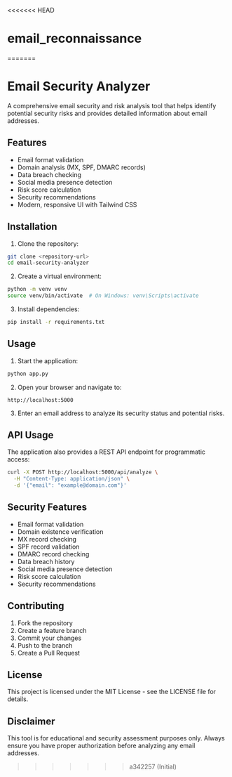 <<<<<<< HEAD
# email_reconnaissance
=======
# Email Security Analyzer

A comprehensive email security and risk analysis tool that helps identify potential security risks and provides detailed information about email addresses.

## Features

- Email format validation
- Domain analysis (MX, SPF, DMARC records)
- Data breach checking
- Social media presence detection
- Risk score calculation
- Security recommendations
- Modern, responsive UI with Tailwind CSS

## Installation

1. Clone the repository:
```bash
git clone <repository-url>
cd email-security-analyzer
```

2. Create a virtual environment:
```bash
python -m venv venv
source venv/bin/activate  # On Windows: venv\Scripts\activate
```

3. Install dependencies:
```bash
pip install -r requirements.txt
```

## Usage

1. Start the application:
```bash
python app.py
```

2. Open your browser and navigate to:
```
http://localhost:5000
```

3. Enter an email address to analyze its security status and potential risks.

## API Usage

The application also provides a REST API endpoint for programmatic access:

```bash
curl -X POST http://localhost:5000/api/analyze \
  -H "Content-Type: application/json" \
  -d '{"email": "example@domain.com"}'
```

## Security Features

- Email format validation
- Domain existence verification
- MX record checking
- SPF record validation
- DMARC record checking
- Data breach history
- Social media presence detection
- Risk score calculation
- Security recommendations

## Contributing

1. Fork the repository
2. Create a feature branch
3. Commit your changes
4. Push to the branch
5. Create a Pull Request

## License

This project is licensed under the MIT License - see the LICENSE file for details.

## Disclaimer

This tool is for educational and security assessment purposes only. Always ensure you have proper authorization before analyzing any email addresses. 
>>>>>>> a342257 (Initial)
